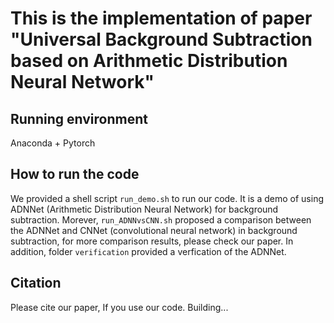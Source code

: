 # This is the implementation of paper "Universal Background Subtraction based on Arithmetic Distribution Neural Network"

## Running environment 
Anaconda + Pytorch

## How to run the code
We provided a shell script `run_demo.sh` to run our code. It is a demo of using ADNNet (Arithmetic Distribution Neural Network) for background subtraction. Morever, `run_ADNNvsCNN.sh` proposed a comparison between the ADNNet and CNNet (convolutional neural network) in background subtraction, for more comparison results, please check our paper. In addition, folder `verification` provided a verfication of the ADNNet. 

## Citation
Please cite our paper, If you use our code.
Building...
